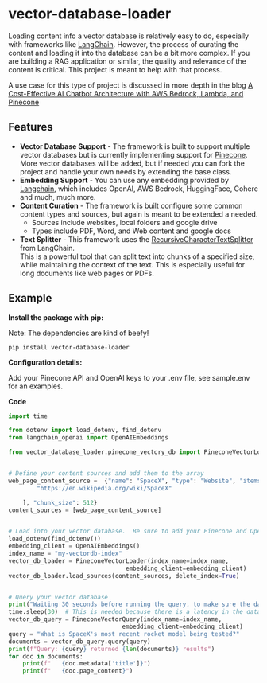 # vector-database-loader
Loading content info a vector database is relatively easy to do, especially with frameworks like [LangChain](https://www.langchain.com/).
However, the process of curating the content and loading it into the database can be a bit more complex.  If you are building 
a RAG application or similar, the quality and relevance of the content is critical.  This project is meant to help with that process.

A use case for this type of project is discussed in more depth in the blog [A Cost-Effective AI Chatbot Architecture with AWS Bedrock, Lambda, and Pinecone](https://medium.com/@dan.jam.kuhn/a-cost-effective-ai-chatbot-architecture-with-aws-bedrock-lambda-and-pinecone-40935b9ec361)

## Features
- **Vector Database Support** - The framework is built to support multiple vector databases but is currently implementing support for [Pinecone](https://www.pinecone.io/).
More vector databases will be added, but if needed you can fork the project and handle your own needs by extending the base class.  
- **Embedding Support** - You can use any embedding provided by [Langchain](https://python.langchain.com/docs/integrations/text_embedding/), which includes OpenAI, AWS Bedrock, HuggingFace, Cohere and much, much more.
- **Content Curation** - The framework is built configure some common content types and sources, but again is meant to be extended a needed.
  - Sources include websites, local folders and google drive
  - Types include PDF, Word, and Web content and google docs
- **Text Splitter** - This framework uses the [RecursiveCharacterTextSplitter](https://python.langchain.com/v0.1/docs/modules/data_connection/document_transformers/recursive_text_splitter/) from LangChain.  
This is a powerful tool that can split text into chunks of a specified size, while maintaining the context of the text.  This is especially useful for long documents like web pages or PDFs.

## Example
**Install the package with pip:**

Note: The dependencies are kind of beefy!

```pip install vector-database-loader```

**Configuration details:**

Add your Pinecone API and OpenAI keys to your .env file, see sample.env for an examples.


**Code**
```python
import time

from dotenv import load_dotenv, find_dotenv
from langchain_openai import OpenAIEmbeddings

from vector_database_loader.pinecone_vectory_db import PineconeVectorLoader, PineconeVectorQuery


# Define your content sources and add them to the array
web_page_content_source =  {"name": "SpaceX", "type": "Website", "items": [
        "https://en.wikipedia.org/wiki/SpaceX"

    ], "chunk_size": 512}
content_sources = [web_page_content_source]


# Load into your vector database.  Be sure to add your Pinecone and OpenAI API keys to your .env file
load_dotenv(find_dotenv())
embedding_client = OpenAIEmbeddings()
index_name = "my-vectordb-index"
vector_db_loader = PineconeVectorLoader(index_name=index_name,
                                 embedding_client=embedding_client)
vector_db_loader.load_sources(content_sources, delete_index=True)


# Query your vector database
print("Waiting 30 seconds before running the query, to make sure the data is available")
time.sleep(30)  # This is needed because there is a latency in the data being available
vector_db_query = PineconeVectorQuery(index_name=index_name,
                                embedding_client=embedding_client)
query = "What is SpaceX's most recent rocket model being tested?"
documents = vector_db_query.query(query)
print(f"Query: {query} returned {len(documents)} results")
for doc in documents:
    print(f"   {doc.metadata['title']}")
    print(f"   {doc.page_content}")
```

